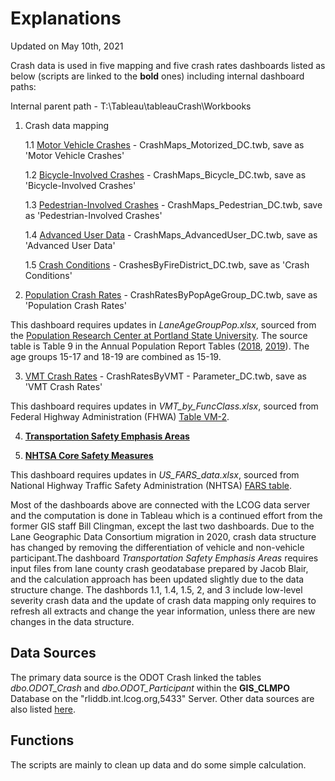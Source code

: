 # Explanations
Updated on May 10th, 2021

Crash data is used in five mapping and five crash rates dashboards listed as below (scripts are linked to the **bold** ones) including internal dashboard paths:

Internal parent path - T:\Tableau\tableauCrash\Workbooks

1. Crash data mapping

      1.1 [Motor Vehicle Crashes](https://www.lcog.org/914/Motor-Vehicle-Crashes) - CrashMaps_Motorized_DC.twb, save as 'Motor Vehicle Crashes'

      1.2 [Bicycle-Involved Crashes](https://www.lcog.org/916/Bicycle-Involved-Crashes) - CrashMaps_Bicycle_DC.twb, save as 'Bicycle-Involved Crashes'

      1.3 [Pedestrian-Involved Crashes](https://www.lcog.org/917/Pedestrian-Involved-Crashes) - CrashMaps_Pedestrian_DC.twb, save as 'Pedestrian-Involved Crashes'

      1.4 [Advanced User Data](https://www.lcog.org/913/Advanced-User-Data) - CrashMaps_AdvancedUser_DC.twb, save as 'Advanced User Data'

      1.5 [Crash Conditions](https://www.lcog.org/938/Crash-Conditions) - CrashesByFireDistrict_DC.twb, save as 'Crash Conditions'

2. [Population Crash Rates](https://www.lcog.org/891/Population-Crash-Rates) - CrashRatesByPopAgeGroup_DC.twb, save as 'Population Crash Rates'

This dashboard requires updates in *LaneAgeGroupPop.xlsx*, sourced from the [Population Research Center at Portland State University](https://www.pdx.edu/population-research/population-estimate-reports). The source table is Table 9 in the Annual Population Report Tables ([2018](https://drive.google.com/file/d/1M3ZpX3HwBPESVX0u-Q4hpI0F2yOPzmrc/view), [2019](https://drive.google.com/file/d/1Ul_4qRNTXAsZCEZbAnr4bzxO3Im6ohFd/view)). The age groups 15-17 and 18-19 are combined as 15-19. 

3. [VMT Crash Rates](https://www.lcog.org/892/VMT-Crash-Rates) - CrashRatesByVMT - Parameter_DC.twb, save as 'VMT Crash Rates'

This dashboard requires updates in *VMT_by_FuncClass.xlsx*, sourced from Federal Highway Administration (FHWA) [Table VM-2](https://www.fhwa.dot.gov/policyinformation/statistics/2019/vm2.cfm).

4. [**Transportation Safety Emphasis Areas**](https://www.lcog.org/912/Transportation-Safety-Emphasis-Areas)

5. [**NHTSA Core Safety Measures**](https://www.lcog.org/899/NHTSA-Core-Safety-Measures)

This dashboard requires updates in *US_FARS_data.xlsx*, sourced from National Highway Traffic Safety Administration (NHTSA) [FARS table](https://www-fars.nhtsa.dot.gov/States/StatesCrashesAndAllVictims.aspx). 

Most of the dashboards above are connected with the LCOG data server and the computation is done in Tableau which is a continued effort from the former GIS staff Bill Clingman, except the last two dashboards. Due to the Lane Geographic Data Consortium migration in 2020, crash data structure has changed by removing the differentiation of vehicle and non-vehicle participant.The dashboard *Transportation Safety Emphasis Areas* requires input files from lane county crash geodatabase prepared by Jacob Blair, and the calculation approach has been updated slightly due to the data structure change. The dashbords 1.1, 1.4, 1.5, 2, and 3 include low-level severity crash data and the update of crash data mapping only requires to refresh all extracts and change the year information, unless there are new changes in the data structure.

## Data Sources

The primary data source is the ODOT Crash linked the tables *dbo.ODOT_Crash* and *dbo.ODOT_Participant* within the **GIS_CLMPO** Database on the "rliddb.int.lcog.org,5433" Server. Other data sources are also listed [here](https://github.com/dongmeic/MPO_Data_Portal#crash-data).

## Functions

The scripts are mainly to clean up data and do some simple calculation.
